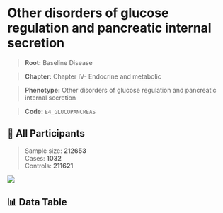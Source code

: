 # Other disorders of glucose regulation and pancreatic internal secretion

> **Root:** Baseline Disease  

> **Chapter:** Chapter IV- Endocrine and metabolic  

> **Phenotype:** Other disorders of glucose regulation and pancreatic internal secretion  

> **Code:** `E4_GLUCOPANCREAS`

## 🧪 All Participants  
> Sample size: **212653**  
> Cases: **1032**  
> Controls: **211621**
<img src="/Sensitive/Figures/ALL/Incidence/E4_GLUCOPANCREAS.png"/>

## 📊 Data Table
<CsvTableMRF src="/Sensitive/Data/ALL/Incidence/COX_E4_GLUCOPANCREAS.csv"/>

